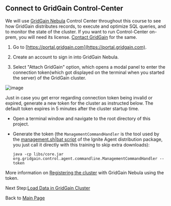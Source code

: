 ## Connect to GridGain Control-Center
We will use [GridGain Nebula](https://portal.gridgain.com) Control Center throughout this course to see how GridGain distributes 
records, to execute and optimize SQL queries, and to monitor the state of the cluster. If you want to run Control-Center on-prem, you will need its license. [Contact GridGain](https://www.gridgain.com/contact) for the same.

1. Go to [https://portal.gridgain.com](https://portal.gridgain.com).

2. Create an account to sign in into GridGain Nebula.

3. Select "Attach GridGain" option, which opens a modal panel to enter the connection token(which got displayed on the terminal when you started the server) of the GridGain cluster.

![image](https://github.com/user-attachments/assets/c9b9406c-3d82-4d65-88a4-14090f22cdab)

Just in case you get error regarding connection token being invalid or expired, generate a new token for the cluster as instructed below. The default token expires in 5 minutes after the cluster startup time.

* Open a terminal window and navigate to the root directory of this project.
    
* Generate the token (the `ManagementCommandHandler` is the tool used by the 
    [management.sh|bat script](https://www.gridgain.com/docs/control-center/latest/clusters#generating-a-token) of the 
    Ignite Agent distribution package, you just call it directly with this training to skip extra downloads): 
    
  <pre><code>java -cp libs/core.jar org.gridgain.control.agent.commandline.ManagementCommandHandler --token</code></pre>
     
More information on [Registering the cluster](https://www.gridgain.com/docs/control-center/latest/clusters#adding-clusters) with GridGain Nebula 
using the token.

Next Step:[Load Data in GridGain Cluster](LoadData.md)

Back to [Main Page](../README.md)